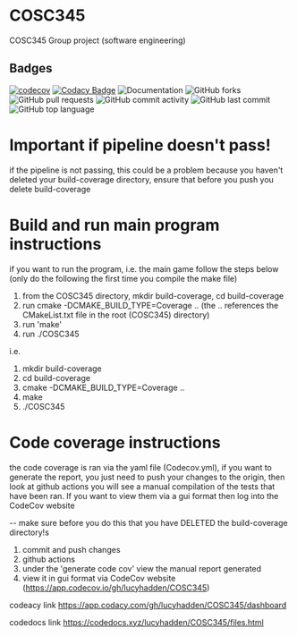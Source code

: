 # COSC345
COSC345 Group project (software engineering)

## Badges
[![codecov](https://codecov.io/gh/lucyhadden/COSC345/graph/badge.svg?token=2VWHP87OID)](https://codecov.io/gh/lucyhadden/COSC345)
[![Codacy Badge](https://app.codacy.com/project/badge/Grade/f5370b6729b1493bbddd74b639dfa4cb)](https://app.codacy.com/gh/lucyhadden/COSC345/dashboard?utm_source=gh&utm_medium=referral&utm_content=&utm_campaign=Badge_grade)
![Documentation](https://img.shields.io/badge/documentation-doxygen-blue)
![GitHub forks](https://img.shields.io/github/forks/lucyhadden/COSC345.svg?style=social)
![GitHub pull requests](https://img.shields.io/github/issues-pr/lucyhadden/COSC345.svg)
![GitHub commit activity](https://img.shields.io/github/commit-activity/m/lucyhadden/COSC345.svg)
![GitHub last commit](https://img.shields.io/github/last-commit/lucyhadden/COSC345.svg)
![GitHub top language](https://img.shields.io/github/languages/top/lucyhadden/COSC345.svg)




# Important if pipeline doesn't pass!
if the pipeline is not passing, this could be a problem because you haven't deleted your build-coverage directory, ensure that before you push you delete build-coverage

# Build and run main program instructions 
if you want to run the program, i.e. the main game follow the steps below (only do the following the first time you compile the make file)

1. from the COSC345 directory, mkdir build-coverage,  cd build-coverage
2. run cmake -DCMAKE_BUILD_TYPE=Coverage .. (the .. references the CMakeList.txt file in the root (COSC345) directory)
3. run 'make'
4. run ./COSC345


i.e. 
1. mkdir build-coverage
2. cd build-coverage
3. cmake -DCMAKE_BUILD_TYPE=Coverage ..
4. make
5. ./COSC345

# Code coverage instructions

the code coverage is ran via the yaml file (Codecov.yml), if you want to generate the report, you just need to push your changes to the origin, then look at github actions
you will see a manual compilation of the tests that have been ran. If you want to view them via a gui format then log into the CodeCov website

-- make sure before you do this that you have DELETED the build-coverage directory!s
1. commit and push changes
2. github actions
3. under the 'generate code cov' view the manual report generated
4. view it in gui format via CodeCov website (https://app.codecov.io/gh/lucyhadden/COSC345)

codeacy link
https://app.codacy.com/gh/lucyhadden/COSC345/dashboard 

codedocs link
https://codedocs.xyz/lucyhadden/COSC345/files.html